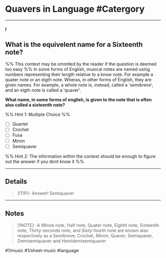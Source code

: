 # Quavers in Language #Catergory
---
##### I
## What is the equivelent name for a Sixteenth note?

%% This context may be ommited by the reader if the question is deemed too easy %%
In some forms of English, musical notes are named using numbers representing their length relative to a know note. For example a quater note or an eigth note. Wheras, in other forms of English, they are given names. For example, a whole note is, instead, called a 'semibreve', and an eigth note is called a 'quaver'.

**What name, in some forms of english, is given to the note that is often also called a sixteenth note?**

%% Hint 1: Multiple Choice %%

- [ ] Quartet
- [ ] Crochet
- [ ] Fusa
- [ ] Minim
- [ ] Semiquaver

%% Hint 2: The information within the context should be enough to figure out the answer if you dont know it %%

---
## Details

> [!TIP]- Answer!
> Semiquaver

---
## Notes

> [!NOTE]- 
> A Whole note, Half note, Quater note, Eighth note, Sixteenth note, Thirty-seconds note, and Sixty-fourth note are known also respectively as a Semibreve, Crochet, Minim, Quaver, Semiquaver, Demisemiquaver and Hemidemisemiquaver

#1/music #1/sheet-music
#language